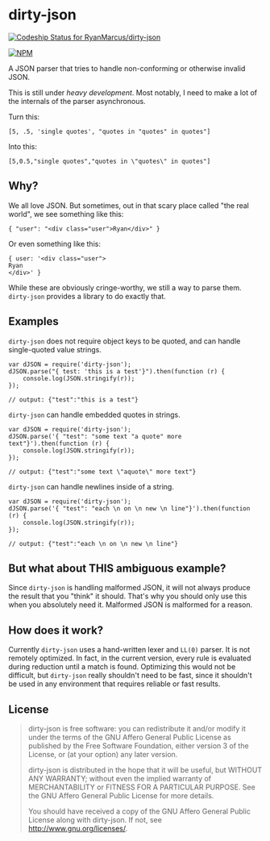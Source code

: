 # dirty-json
[ ![Codeship Status for RyanMarcus/dirty-json](https://www.codeship.io/projects/cbc19870-2e42-0132-d30c-4adef3b19db7/status)](https://www.codeship.io/projects/39346)

[![NPM](https://nodei.co/npm/dirty-json.png?compact=true)](https://nodei.co/npm/dirty-json/)

A JSON parser that tries to handle non-conforming or otherwise invalid JSON.

This is still under *heavy development*. Most notably, I need to make a lot of the internals of the parser asynchronous.

Turn this:

    [5, .5, 'single quotes', "quotes in "quotes" in quotes"]

Into this:

    [5,0.5,"single quotes","quotes in \"quotes\" in quotes"]

## Why?
We all love JSON. But sometimes, out in that scary place called "the real world", we see something like this:

    { "user": "<div class="user">Ryan</div>" }

Or even something like this:

    { user: '<div class="user">
	Ryan
	</div>' }

While these are obviously cringe-worthy, we still a way to parse them. `dirty-json` provides a library to do exactly that.

## Examples
`dirty-json` does not require object keys to be quoted, and can handle single-quoted value strings.

    var dJSON = require('dirty-json');
	dJSON.parse("{ test: 'this is a test'}").then(function (r) {
		console.log(JSON.stringify(r));
    });

	// output: {"test":"this is a test"}

`dirty-json` can handle embedded quotes in strings.

    var dJSON = require('dirty-json');
	dJSON.parse('{ "test": "some text "a quote" more text"}').then(function (r) {
		console.log(JSON.stringify(r));
    });

	// output: {"test":"some text \"aquote\" more text"}

`dirty-json` can handle newlines inside of a string.

    var dJSON = require('dirty-json');
	dJSON.parse('{ "test": "each \n on \n new \n line"}').then(function (r) {
		console.log(JSON.stringify(r));
    });

	// output: {"test":"each \n on \n new \n line"}

## But what about THIS ambiguous example?
Since `dirty-json` is handling malformed JSON, it will not always produce the result that you "think" it should. That's why you should only use this when you absolutely need it. Malformed JSON is malformed for a reason.

## How does it work?
Currently `dirty-json` uses a hand-written lexer and `LL(0)` parser. It is not remotely optimized. In fact, in the current version, every rule is evaluated during reduction until a match is found. Optimizing this would not be difficult, but `dirty-json` really shouldn't need to be fast, since it shouldn't be used in any environment that requires reliable or fast results.

## License
> dirty-json is free software: you can redistribute it and/or modify
> it under the terms of the GNU Affero General Public License as published by
> the Free Software Foundation, either version 3 of the License, or
> (at your option) any later version.
> 
> dirty-json is distributed in the hope that it will be useful,
> but WITHOUT ANY WARRANTY; without even the implied warranty of
> MERCHANTABILITY or FITNESS FOR A PARTICULAR PURPOSE.  See the
> GNU Affero General Public License for more details.
> 
> You should have received a copy of the GNU Affero General Public License
> along with dirty-json.  If not, see <http://www.gnu.org/licenses/>.
